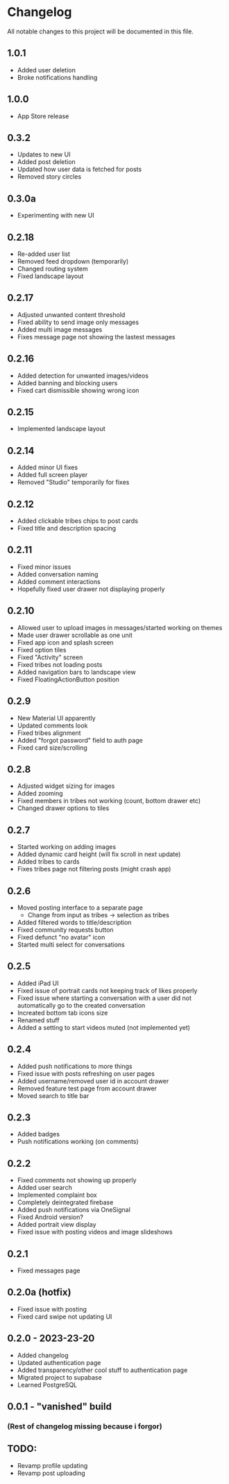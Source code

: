 # Changelog

All notable changes to this project will be documented in this file.

## 1.0.1
- Added user deletion
- Broke notifications handling

## 1.0.0
- App Store release

## 0.3.2
- Updates to new UI
- Added post deletion
- Updated how user data is fetched for posts
- Removed story circles

## 0.3.0a
- Experimenting with new UI
  
## 0.2.18
- Re-added user list
- Removed feed dropdown (temporarily)
- Changed routing system
- Fixed landscape layout

## 0.2.17
- Adjusted unwanted content threshold
- Fixed ability to send image only messages
- Added multi image messages
- Fixes message page not showing the lastest messages

## 0.2.16
- Added detection for unwanted images/videos
- Added banning and blocking users
- Fixed cart dismissible showing wrong icon

## 0.2.15
- Implemented landscape layout

## 0.2.14
- Added minor UI fixes
- Added full screen player
- Removed "Studio" temporarily for fixes

## 0.2.12
- Added clickable tribes chips to post cards
- Fixed title and description spacing

## 0.2.11
- Fixed minor issues
- Added conversation naming
- Added comment interactions
- Hopefully fixed user drawer not displaying properly

## 0.2.10
- Allowed user to upload images in messages/started working on themes
- Made user drawer scrollable as one unit
- Fixed app icon and splash screen
- Fixed option tiles
- Fixed "Activity" screen
- Fixed tribes not loading posts
- Added navigation bars to landscape view
- Fixed FloatingActionButton position

## 0.2.9
- New Material UI apparently
- Updated comments look
- Fixed tribes alignment
- Added "forgot password" field to auth page
- Fixed card size/scrolling

## 0.2.8
- Adjusted widget sizing for images
- Added zooming
- Fixed members in tribes not working (count, bottom drawer etc)
- Changed drawer options to tiles

## 0.2.7
- Started working on adding images 
- Added dynamic card height (will fix scroll in next update)
- Added tribes to cards
- Fixes tribes page not filtering posts (might crash app)

## 0.2.6
- Moved posting interface to a separate page
  - Change from input as tribes -> selection as tribes
- Added filtered words to title/description
- Fixed community requests button
- Fixed defunct "no avatar" icon
- Started multi select for conversations

## 0.2.5
- Added iPad UI
- Fixed issue of portrait cards not keeping track of likes properly
- Fixed issue where starting a conversation with a user did not automatically go to the created conversation
- Increated bottom tab icons size
- Renamed stuff
- Added a setting to start videos muted (not implemented yet)

## 0.2.4
- Added push notifications to more things
- Fixed issue with posts refreshing on user pages
- Added username/removed user id in account drawer
- Removed feature test page from account drawer
- Moved search to title bar

## 0.2.3
- Added badges
- Push notifications working (on comments)

## 0.2.2
- Fixed comments not showing up properly
- Added user search
- Implemented complaint box
- Completely deintegrated firebase
- Added push notifications via OneSignal
- Fixed Android version?
- Added portrait view display
- Fixed issue with posting videos and image slideshows

## 0.2.1
- Fixed messages page

## 0.2.0a (hotfix)
- Fixed issue with posting
- Fixed card swipe not updating UI

## 0.2.0 - 2023-23-20
- Added changelog
- Updated authentication page
- Added transparency/other cool stuff to authentication page
- Migrated project to supabase
- Learned PostgreSQL

## 0.0.1 - "vanished" build

### (Rest of changelog missing because i forgor)

## TODO:
- Revamp profile updating
- Revamp post uploading
